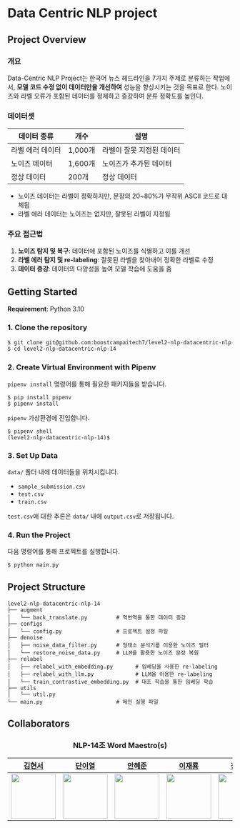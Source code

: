 # Data Centric NLP project

## Project Overview

### 개요

Data-Centric NLP Project는 한국어 뉴스 헤드라인을 7가지 주제로 분류하는 작업에서, **모델 코드 수정 없이 데이터만을 개선하여** 성능을 향상시키는 것을 목표로 한다. 노이즈와 라벨 오류가 포함된 데이터를 정제하고 증강하여 분류 정확도를 높인다.

### 데이터셋

| 데이터 종류      | 개수    | 설명                      |
| ---------------- | ------- | ------------------------- |
| 라벨 에러 데이터 | 1,000개 | 라벨이 잘못 지정된 데이터 |
| 노이즈 데이터    | 1,600개 | 노이즈가 추가된 데이터    |
| 정상 데이터      | 200개   | 정상 데이터               |

- 노이즈 데이터는 라벨이 정확하지만, 문장의 20~80%가 무작위 ASCII 코드로 대체됨
- 라벨 에러 데이터는 노이즈는 없지만, 잘못된 라벨이 지정됨

### 주요 접근법

1. **노이즈 탐지 및 복구**: 데이터에 포함된 노이즈를 식별하고 이를 개선
2. **라벨 에러 탐지 및 re-labeling**: 잘못된 라벨을 찾아내어 정확한 라벨로 수정
3. **데이터 증강**: 데이터의 다양성을 높여 모델 학습에 도움을 줌

## Getting Started

**Requirement**: Python 3.10

### 1. Clone the repository

```bash
$ git clone git@github.com:boostcampaitech7/level2-nlp-datacentric-nlp-14.git
$ cd level2-nlp-datacentric-nlp-14
```

### 2. Create Virtual Environment with Pipenv

`pipenv install` 명령어를 통해 필요한 패키지들을 받습니다.

```shell
$ pip install pipenv
$ pipenv install
```

`pipenv` 가상환경에 진입합니다.

```shell
$ pipenv shell
(level2-nlp-datacentric-nlp-14)$
```

### 3. Set Up Data

`data/` 폴더 내에 데이터들을 위치시킵니다.

- `sample_submission.csv`
- `test.csv`
- `train.csv`

`test.csv`에 대한 추론은 `data/` 내에 `output.csv`로 저장됩니다.

### 4. Run the Project

다음 명령어를 통해 프로젝트를 실행합니다.

```bash
$ python main.py
```

## Project Structure

```plaintext
level2-nlp-datacentric-nlp-14
├── augment
│   └── back_translate.py         # 역번역을 통한 데이터 증강
├── configs
│   └── config.py                 # 프로젝트 설정 파일
├── denoise
│   ├── noise_data_filter.py      # 형태소 분석기를 이용한 노이즈 필터
│   └── restore_noise_data.py     # LLM을 활용한 노이즈 문장 복원
├── relabel
│   ├── relabel_with_embedding.py       # 임베딩을 사용한 re-labeling
│   ├── relabel_with_llm.py             # LLM을 이용한 re-labeling
│   └── train_contrastive_embedding.py  # 대조 학습을 통한 임베딩 학습
├── utils
│   └── util.py
└── main.py                       # 메인 실행 파일
```

## Collaborators

<h3 align="center">NLP-14조 Word Maestro(s)</h3>

<div align="center">

|          [김현서](https://github.com/kimhyeonseo0830)          |          [단이열](https://github.com/eyeol)          |          [안혜준](https://github.com/jagaldol)          |          [이재룡](https://github.com/So1pi)          |          [장요한](https://github.com/DDUKDAE)          |
| :------------------------------------------------------------: | :--------------------------------------------------: | :-----------------------------------------------------: | :--------------------------------------------------: | :----------------------------------------------------: |
| <img src="https://github.com/kimhyeonseo0830.png" width="100"> | <img src="https://github.com/eyeol.png" width="100"> | <img src="https://github.com/jagaldol.png" width="100"> | <img src="https://github.com/So1pi.png" width="100"> | <img src="https://github.com/DDUKDAE.png" width="100"> |

</div>
